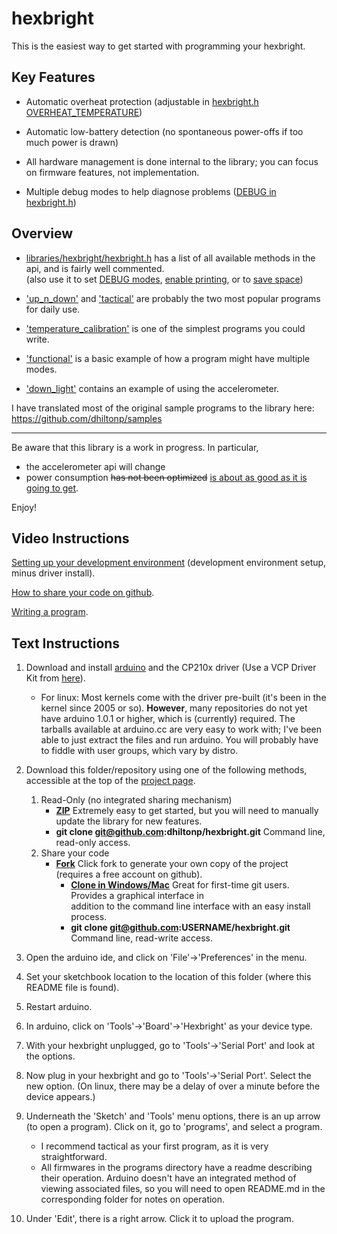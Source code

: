hexbright
=========

This is the easiest way to get started with programming your hexbright.

Key Features
------------

*   Automatic overheat protection (adjustable in [hexbright.h OVERHEAT_TEMPERATURE](https://github.com/dhiltonp/hexbright/blob/master/libraries/hexbright/hexbright.h#L90))

*   Automatic low-battery detection (no spontaneous power-offs if too much power is drawn) 

*   All hardware management is done internal to the library; you can focus on firmware features, not implementation.

*   Multiple debug modes to help diagnose problems ([DEBUG in hexbright.h](https://github.com/dhiltonp/hexbright/blob/master/libraries/hexbright/hexbright.h#L71))

Overview
-----------------

*   [libraries/hexbright/hexbright.h](https://github.com/dhiltonp/hexbright/blob/master/libraries/hexbright/hexbright.h) has a list of all available methods in the api, and is fairly well commented.
    <br>(also use it to set [DEBUG modes](https://github.com/dhiltonp/hexbright/blob/master/libraries/hexbright/hexbright.h#L71), [enable printing](https://github.com/dhiltonp/hexbright/blob/master/libraries/hexbright/hexbright.h#L75), or to [save space](https://github.com/dhiltonp/hexbright/blob/master/libraries/hexbright/hexbright.h#L39))

*   ['up_n_down'](https://github.com/dhiltonp/hexbright/tree/master/programs/up_n_down) and ['tactical'](https://github.com/dhiltonp/hexbright/tree/master/programs/tactical) are probably the two most popular programs for daily use.

*   ['temperature_calibration'](https://github.com/dhiltonp/hexbright/tree/master/programs/temperature_calibration) is one of the simplest programs you could write.

*   ['functional'](https://github.com/dhiltonp/hexbright/tree/master/programs/functional) is a basic example of how a program might have multiple modes.

*   ['down_light'](https://github.com/dhiltonp/hexbright/blob/master/hb-examples/down_light/down_light.ino) contains an example of using the accelerometer.


I have translated most of the original sample programs to the library here: https://github.com/dhiltonp/samples

---

   Be aware that this library is a work in progress.  In particular,<br>
*  the accelerometer api will change
*  power consumption ~~has not been optimized~~ [is about as good as it is going to get](https://github.com/dhiltonp/hexbright/tree/master/experiments/power_draw#optimizing-power-draw).

Enjoy!

Video Instructions
------------------

[Setting up your development environment](http://www.youtube.com/watch?v=sUbAkz_Lwxk) (development environment setup, minus driver install).

[How to share your code on github](http://www.youtube.com/watch?v=r5VUDEbd08o).

[Writing a program](http://www.youtube.com/watch?v=Q7eRACjCixE).

Text Instructions
-----------------

1.  Download and install [arduino](http://arduino.cc/en/Main/Software) and the CP210x driver (Use a VCP Driver Kit from [here](http://www.silabs.com/products/mcu/Pages/USBtoUARTBridgeVCPDrivers.aspx)).
    *   For linux: Most kernels come with the driver pre-built (it's been in the kernel since 2005 or so).  **However**, many repositories do not yet have arduino 1.0.1 or higher, which is (currently) required.  The tarballs available at arduino.cc are very easy to work with; I've been able to just extract the files and run arduino.  You will probably have to fiddle with user groups, which vary by distro.

2.  Download this folder/repository using one of the following methods, accessible at the top of the [project page](https://github.com/dhiltonp/hexbright).
    1. Read-Only (no integrated sharing mechanism)
        *   **[ZIP](https://github.com/dhiltonp/hexbright/archive/master.zip)** Extremely easy to get started, but you will need to manually update the library for new features.
        *   **git clone git@github.com:dhiltonp/hexbright.git** Command line, read-only access.
    2. Share your code
        *   **[Fork](https://github.com/dhiltonp/hexbright/fork)** Click fork to generate your own copy of the project (requires a free account on github).
            *   **[Clone in Windows/Mac](github-windows://openRepo/https://github.com/dhiltonp/hexbright)** Great for first-time git users.  Provides a graphical interface in  
                addition to the command line interface with an easy install process.
            *   **git clone git@github.com:USERNAME/hexbright.git** Command line, read-write access.

3.  Open the arduino ide, and click on 'File'->'Preferences' in the menu.

4.  Set your sketchbook location to the location of this folder (where this README file is found).

5.  Restart arduino.

6.  In arduino, click on 'Tools'->'Board'->'Hexbright' as your device type.

7.  With your hexbright unplugged, go to 'Tools'->'Serial Port' and look at the options.

8.  Now plug in your hexbright and go to 'Tools'->'Serial Port'.  Select the new option.  (On linux, there may be a delay of over a minute before the device appears.)

9.  Underneath the 'Sketch' and 'Tools' menu options, there is an up arrow (to open a program).  Click on it, go to 'programs', and select a program.
    *  I recommend tactical as your first program, as it is very straightforward.
    *  All firmwares in the programs directory have a readme describing their operation.  Arduino doesn't have an integrated method of viewing associated files, so you will need to open README.md in the corresponding folder for notes on operation.

10. Under 'Edit', there is a right arrow.  Click it to upload the program.
